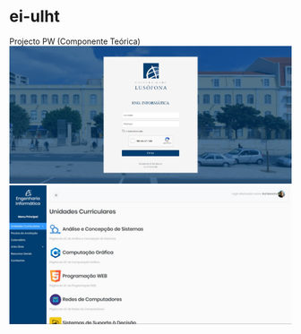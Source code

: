 # ei-ulht
Projecto PW (Componente Teórica)
![](image.jpg?raw=true "Página Login")
![](image2.jpg?raw=true "Página Principal")
